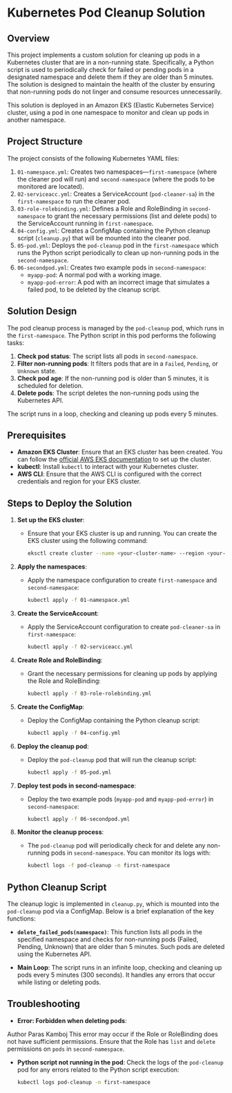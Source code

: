 # Kubernetes Pod Cleanup Solution

## Overview

This project implements a custom solution for cleaning up pods in a Kubernetes cluster that are in a non-running state. Specifically, a Python script is used to periodically check for failed or pending pods in a designated namespace and delete them if they are older than 5 minutes. The solution is designed to maintain the health of the cluster by ensuring that non-running pods do not linger and consume resources unnecessarily.

This solution is deployed in an Amazon EKS (Elastic Kubernetes Service) cluster, using a pod in one namespace to monitor and clean up pods in another namespace.

## Project Structure

The project consists of the following Kubernetes YAML files:

1. `01-namespace.yml`: Creates two namespaces—`first-namespace` (where the cleaner pod will run) and `second-namespace` (where the pods to be monitored are located).
2. `02-serviceacc.yml`: Creates a ServiceAccount (`pod-cleaner-sa`) in the `first-namespace` to run the cleaner pod.
3. `03-role-rolebinding.yml`: Defines a Role and RoleBinding in `second-namespace` to grant the necessary permissions (list and delete pods) to the ServiceAccount running in `first-namespace`.
4. `04-config.yml`: Creates a ConfigMap containing the Python cleanup script (`cleanup.py`) that will be mounted into the cleaner pod.
5. `05-pod.yml`: Deploys the `pod-cleanup` pod in the `first-namespace` which runs the Python script periodically to clean up non-running pods in the `second-namespace`.
6. `06-secondpod.yml`: Creates two example pods in `second-namespace`:
   - `myapp-pod`: A normal pod with a working image.
   - `myapp-pod-error`: A pod with an incorrect image that simulates a failed pod, to be deleted by the cleanup script.

## Solution Design

The pod cleanup process is managed by the `pod-cleanup` pod, which runs in the `first-namespace`. The Python script in this pod performs the following tasks:

1. **Check pod status**: The script lists all pods in `second-namespace`.
2. **Filter non-running pods**: It filters pods that are in a `Failed`, `Pending`, or `Unknown` state.
3. **Check pod age**: If the non-running pod is older than 5 minutes, it is scheduled for deletion.
4. **Delete pods**: The script deletes the non-running pods using the Kubernetes API.

The script runs in a loop, checking and cleaning up pods every 5 minutes.

## Prerequisites

- **Amazon EKS Cluster**: Ensure that an EKS cluster has been created. You can follow the [official AWS EKS documentation](https://docs.aws.amazon.com/eks/latest/userguide/create-cluster.html) to set up the cluster.
- **kubectl**: Install `kubectl` to interact with your Kubernetes cluster.
- **AWS CLI**: Ensure that the AWS CLI is configured with the correct credentials and region for your EKS cluster.

## Steps to Deploy the Solution

1. **Set up the EKS cluster**:
   - Ensure that your EKS cluster is up and running. You can create the EKS cluster using the following command:
     ```bash
     eksctl create cluster --name <your-cluster-name> --region <your-region>
     ```

2. **Apply the namespaces**:
   - Apply the namespace configuration to create `first-namespace` and `second-namespace`:
     ```bash
     kubectl apply -f 01-namespace.yml
     ```

3. **Create the ServiceAccount**:
   - Apply the ServiceAccount configuration to create `pod-cleaner-sa` in `first-namespace`:
     ```bash
     kubectl apply -f 02-serviceacc.yml
     ```

4. **Create Role and RoleBinding**:
   - Grant the necessary permissions for cleaning up pods by applying the Role and RoleBinding:
     ```bash
     kubectl apply -f 03-role-rolebinding.yml
     ```

5. **Create the ConfigMap**:
   - Deploy the ConfigMap containing the Python cleanup script:
     ```bash
     kubectl apply -f 04-config.yml
     ```

6. **Deploy the cleanup pod**:
   - Deploy the `pod-cleanup` pod that will run the cleanup script:
     ```bash
     kubectl apply -f 05-pod.yml
     ```

7. **Deploy test pods in second-namespace**:
   - Deploy the two example pods (`myapp-pod` and `myapp-pod-error`) in `second-namespace`:
     ```bash
     kubectl apply -f 06-secondpod.yml
     ```

8. **Monitor the cleanup process**:
   - The `pod-cleanup` pod will periodically check for and delete any non-running pods in `second-namespace`. You can monitor its logs with:
     ```bash
     kubectl logs -f pod-cleanup -n first-namespace
     ```

## Python Cleanup Script

The cleanup logic is implemented in `cleanup.py`, which is mounted into the `pod-cleanup` pod via a ConfigMap. Below is a brief explanation of the key functions:

- **`delete_failed_pods(namespace)`**: This function lists all pods in the specified namespace and checks for non-running pods (Failed, Pending, Unknown) that are older than 5 minutes. Such pods are deleted using the Kubernetes API.

- **Main Loop**: The script runs in an infinite loop, checking and cleaning up pods every 5 minutes (300 seconds). It handles any errors that occur while listing or deleting pods.

## Troubleshooting

- **Error: Forbidden when deleting pods**:

Author
Paras Kamboj
  This error may occur if the Role or RoleBinding does not have sufficient permissions. Ensure that the Role has `list` and `delete` permissions on `pods` in `second-namespace`.

- **Python script not running in the pod**:
  Check the logs of the `pod-cleanup` pod for any errors related to the Python script execution:
  ```bash
  kubectl logs pod-cleanup -n first-namespace

